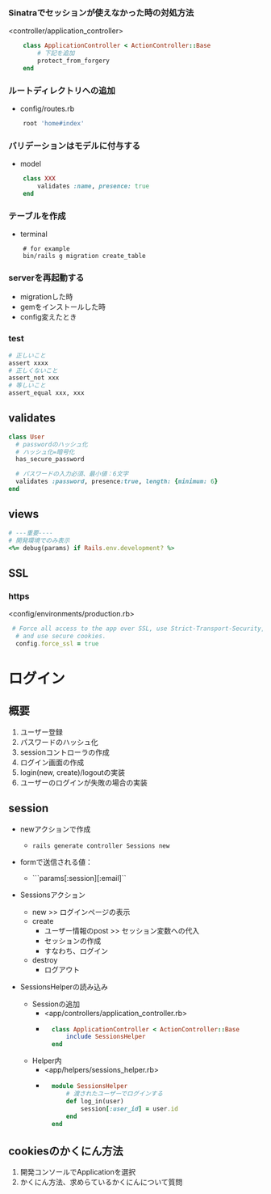 ### Sinatraでセッションが使えなかった時の対処方法
<controller/application_controller>
```Ruby
    class ApplicationController < ActionController::Base
        # 下記を追加
        protect_from_forgery
    end
```

### ルートディレクトリへの追加
- config/routes.rb
```Ruby
    root 'home#index'
```

### バリデーションはモデルに付与する 
- model
```Ruby
    class XXX
        validates :name, presence: true
    end

```
### テーブルを作成
- terminal
```
    # for example
    bin/rails g migration create_table
```

### serverを再起動する
- migrationした時
- gemをインストールした時
- config変えたとき


### test

```Ruby
# 正しいこと
assert xxxx
# 正しくないこと
assert_not xxx
# 等しいこと
assert_equal xxx, xxx
```


## validates

```Ruby
class User
  # passwordのハッシュ化
  # ハッシュ化=暗号化
  has_secure_password

  # パスワードの入力必須、最小値：6文字
  validates :password, presence:true, length: {minimum: 6}
end
```

## views

```Ruby
# ---重要----
# 開発環境でのみ表示
<%= debug(params) if Rails.env.development? %>
```

## SSL
### https

<config/environments/production.rb>
```Ruby
 # Force all access to the app over SSL, use Strict-Transport-Security,
  # and use secure cookies.
  config.force_ssl = true
```

# ログイン
## 概要
1. ユーザー登録
1. パスワードのハッシュ化
1. sessionコントローラの作成
1. ログイン画面の作成
1. login(new, create)/logoutの実装
1. ユーザーのログインが失敗の場合の実装


## session
- newアクションで作成
    - ```rails generate controller Sessions new```
- formで送信される値：
    - ```params[:session][:email]``
- Sessionsアクション
    - new >> ログインページの表示
    - create
        - ユーザー情報のpost >> セッション変数への代入
        - セッションの作成
        - すなわち、ログイン
    - destroy
        - ログアウト

- SessionsHelperの読み込み
    - Sessionの追加
        - <app/controllers/application_controller.rb>
        - ```Ruby
            class ApplicationController < ActionController::Base
                include SessionsHelper
            end
            ```
    - Helper内
        - <app/helpers/sessions_helper.rb>
        - ```Ruby
            module SessionsHelper            
                # 渡されたユーザーでログインする
                def log_in(user)
                    session[:user_id] = user.id
                end
            end
            ```
## cookiesのかくにん方法
1. 開発コンソールでApplicationを選択
1. かくにん方法、求めらているかくにんについて質問


